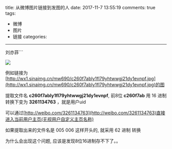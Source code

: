 title: 从微博图片链接到发图的人
date: 2017-11-7 13:55:19
comments: true
tags:
 - 微博
 - 图片
 - 链接
categories:
----------

刘亦菲```

![](http://wx1.sinaimg.cn/mw690/c260f7ably1fl79yhtwwgj21dy1evnpf.jpg)
<!-- more -->

例如链接为[http://wx1.sinaimg.cn/mw690/c260f7ably1fl79yhtwwgj21dy1evnpf.jpg](http://wx1.sinaimg.cn/mw690/c260f7ably1fl79yhtwwgj21dy1evnpf.jpg)的图

提取文件名 **c260f7ably1fl79yhtwwgj21dy1evnpf**, 前8位 **c260f7ab** 用 16 进制 转换下变为 **3261134763** ，就是用户uid

可以通过[http://weibo.com/3261134763](http://weibo.com/3261134763)直接进入当前用户主页(无视用户自定义主页名称)

如果提取出来的文件名是 005 006 这样开头的, 就采用 62 进制 转换

为什么会出现这个问题, 应该是发现8位16进制存不下了。。

